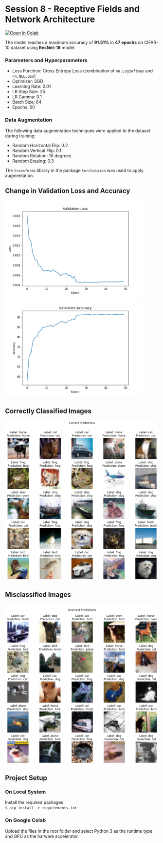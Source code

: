 # Session 8 - Receptive Fields and Network Architecture

[![Open In Colab](https://colab.research.google.com/assets/colab-badge.svg)](https://colab.research.google.com/drive/1bs0PHkHV1xdw-dl4KDBFT4NYVDjmuoBg)

The model reaches a maximum accuracy of **91.51%** in **47 epochs** on CIFAR-10 dataset using **ResNet-18** model.

### Parameters and Hyperparameters

- Loss Function: Cross Entropy Loss (combination of `nn.LogSoftmax` and `nn.NLLLoss`)
- Optimizer: SGD
- Learning Rate: 0.01
- LR Step Size: 25
- LR Gamma: 0.1
- Batch Size: 64
- Epochs: 50

### Data Augmentation

The following data augmentation techniques were applied to the dataset during training:

- Random Horizontal Flip: 0.2
- Random Vertical Flip: 0.1
- Random Rotation: 10 degrees
- Random Erasing: 0.3

The `transforms` library in the package `torchvision` was used to apply augmentation.

## Change in Validation Loss and Accuracy

<img src="images/loss_change.png" width="450px">
<img src="images/accuracy_change.png" width="450px">

## Correctly Classified Images

![correct_predictions](images/correct_predictions.png)

## Misclassified Images

![incorrect_predictions](images/incorrect_predictions.png)

## Project Setup

### On Local System

Install the required packages  
 `$ pip install -r requirements.txt`

### On Google Colab

Upload the files in the root folder and select Python 3 as the runtime type and GPU as the harware accelerator.

